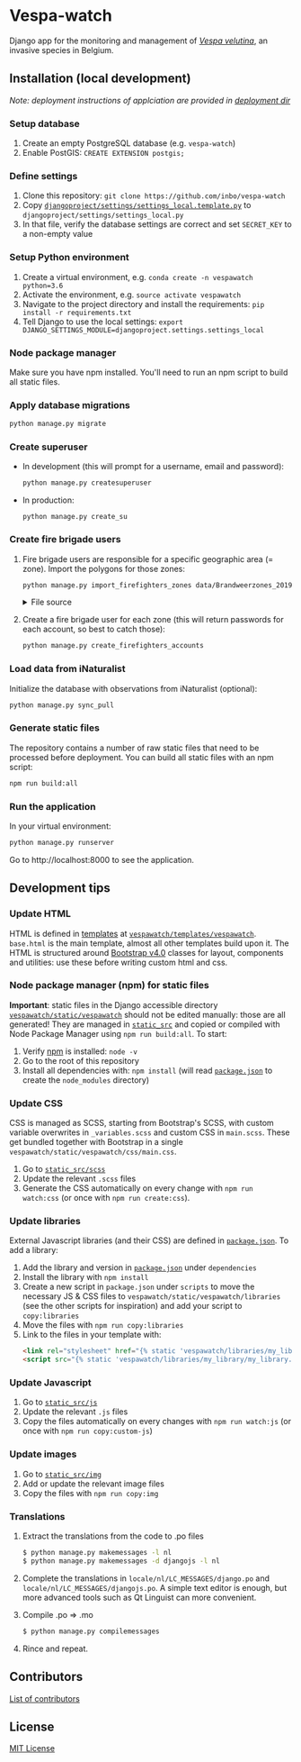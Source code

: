 # Vespa-watch

Django app for the monitoring and management of [_Vespa velutina_](https://www.inaturalist.org/taxa/119019-Vespa-velutina), an invasive species in Belgium.

## Installation (local development)

_Note: deployment instructions of applciation are provided in [deployment dir](https://github.com/inbo/vespa-watch/blob/master/deployment/setup.md)_

### Setup database

1. Create an empty PostgreSQL database (e.g. `vespa-watch`)
2. Enable PostGIS: `CREATE EXTENSION postgis;`

### Define settings

1. Clone this repository: `git clone https://github.com/inbo/vespa-watch`
2. Copy [`djangoproject/settings/settings_local.template.py`](djangoproject/settings/settings_local.template.py) to `djangoproject/settings/settings_local.py`
3. In that file, verify the database settings are correct and set `SECRET_KEY` to a non-empty value

### Setup Python environment

1. Create a virtual environment, e.g. `conda create -n vespawatch python=3.6`
2. Activate the environment, e.g. `source activate vespawatch`
3. Navigate to the project directory and install the requirements: `pip install -r requirements.txt`
4. Tell Django to use the local settings: `export DJANGO_SETTINGS_MODULE=djangoproject.settings.settings_local`

### Node package manager

Make sure you have npm installed. You'll need to run an npm script to build
all static files.

### Apply database migrations

```bash
python manage.py migrate
```

### Create superuser

* In development (this will prompt for a username, email and password):

    ```bash
    python manage.py createsuperuser
    ```

* In production:

    ```
    python manage.py create_su
    ```

### Create fire brigade users

1. Fire brigade users are responsible for a specific geographic area (= zone). Import the polygons for those zones:

    ```bash
    python manage.py import_firefighters_zones data/Brandweerzones_2019.geojson
    ```

    <details>
    <summary>File source</summary>

    The initial fire brigade zone data was received as an ESRI shapefile and converted to GeoJSON with:

    ```bash
    ogr2ogr -f GeoJSON -t_srs EPSG:4326 data/Brandweerzones_2019.geojson <path_to_received_shapefile>/Brandweerzones_2019.shp
    ```
    </details>

2. Create a fire brigade user for each zone (this will return passwords for each account, so best to catch those):

    ```bash
    python manage.py create_firefighters_accounts
    ```

### Load data from iNaturalist

Initialize the database with observations from iNaturalist (optional):

```bash
python manage.py sync_pull
```

### Generate static files

The repository contains a number of raw static files that need to be processed
before deployment. You can build all static files with an npm script:

```bash
npm run build:all
```

### Run the application

In your virtual environment:

```bash
python manage.py runserver
```

Go to http://localhost:8000 to see the application.

## Development tips

### Update HTML

HTML is defined in [templates](https://docs.djangoproject.com/en/2.1/topics/templates/) at [`vespawatch/templates/vespawatch`](vespawatch/templates/vespawatch). `base.html` is the main template, almost all other templates build upon it. The HTML is structured around [Bootstrap v4.0](https://getbootstrap.com/docs/4.0/getting-started/introduction/) classes for layout, components and utilities: use these before writing custom html and css.

### Node package manager (npm) for static files

**Important**: static files in the Django accessible directory [`vespawatch/static/vespawatch`](vespawatch/static/vespawatch) should not be edited manually: those are all generated! They are managed in [`static_src`](static_src) and copied or compiled with Node Package Manager using `npm run build:all`. To start:

1. Verify [npm](https://www.npmjs.com/get-npm) is installed: `node -v`
2. Go to the root of this repository
2. Install all dependencies with: `npm install` (will read [`package.json`](package.json) to create the `node_modules` directory)

### Update CSS

CSS is managed as SCSS, starting from Bootstrap's SCSS, with custom variable overwrites in `_variables.scss` and custom CSS in `main.scss`. These get bundled together with Bootstrap in a single `vespawatch/static/vespawatch/css/main.css`.

1. Go to [`static_src/scss`](static_src/scss)
2. Update the relevant `.scss` files
3. Generate the CSS automatically on every change with `npm run watch:css` (or once with `npm run create:css`).

### Update libraries

External Javascript libraries (and their CSS) are defined in [`package.json`](package.json). To add a library:

1. Add the library and version in [`package.json`](package.json) under `dependencies` 
2. Install the library with `npm install`
3. Create a new script in `package.json` under `scripts` to move the necessary JS & CSS files to `vespawatch/static/vespawatch/libraries` (see the other scripts for inspiration) and add your script to `copy:libraries`
4. Move the files with `npm run copy:libraries`
5. Link to the files in your template with:
    ```html
    <link rel="stylesheet" href="{% static 'vespawatch/libraries/my_library/my_library.min.css' %}">
    <script src="{% static 'vespawatch/libraries/my_library/my_library.min.js' %}"></script>
    ```
    
### Update Javascript

1. Go to [`static_src/js`](static_src/js)
2. Update the relevant `.js` files
3. Copy the files automatically on every changes with `npm run watch:js` (or once with `npm run copy:custom-js`)

### Update images

1. Go to [`static_src/img`](static_src/img)
2. Add or update the relevant image files
3. Copy the files with `npm run copy:img`

### Translations

1. Extract the translations from the code to .po files

   ```bash
   $ python manage.py makemessages -l nl
   $ python manage.py makemessages -d djangojs -l nl
   ```
2. Complete the translations in `locale/nl/LC_MESSAGES/django.po` and `locale/nl/LC_MESSAGES/djangojs.po`. A simple text editor is enough, but more advanced tools such as Qt Linguist can more convenient.

3. Compile .po => .mo
    ```bash
    $ python manage.py compilemessages
    ```
4. Rince and repeat.    

## Contributors

[List of contributors](https://github.com/inbo/vespa-watch/contributors)

## License

[MIT License](https://github.com/inbo/vespa-watch/blob/master/LICENSE)
